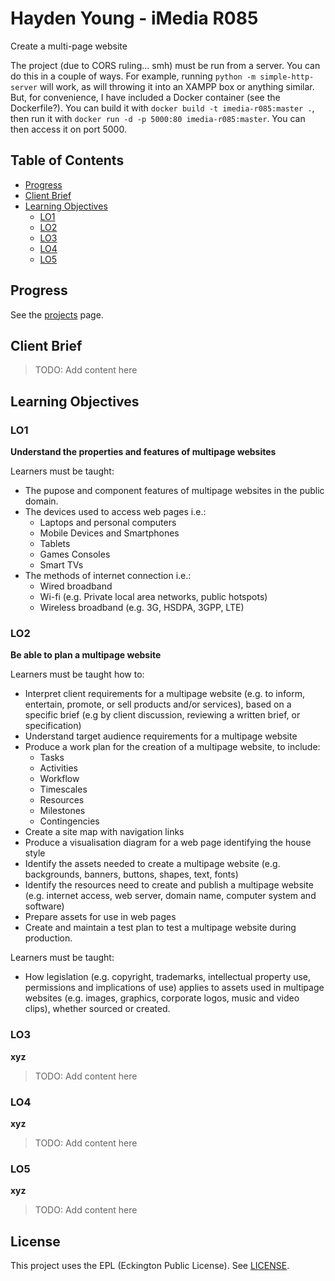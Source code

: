 # Hayden Young - iMedia R085

Create a multi-page website

The project (due to CORS ruling... smh) must be run from a server. You can do this in a couple of ways.
For example, running `python -m simple-http-server` will work, as will throwing it into an XAMPP box
or anything similar. But, for convenience, I have included a Docker container (see the Dockerfile?).
You can build it with `docker build -t imedia-r085:master .`, then run it with
`docker run -d -p 5000:80 imedia-r085:master`. You can then access it on port 5000.

## Table of Contents
- [Progress](#progress)
- [Client Brief](#client-brief)
- [Learning Objectives](#learning-objectives)
  - [LO1](#lo1)
  - [LO2](#lo2)
  - [LO3](#lo3)
  - [LO4](#lo4)
  - [LO5](#lo5)

## Progress

See the [projects](https://github.com/eckington/youngh-imedia-r085/projects/1) page.

## Client Brief

> TODO: Add content here

## Learning Objectives

### LO1
**Understand the properties and features of multipage websites**

Learners must be taught:

- The pupose and component features of multipage websites in the public domain.
- The devices used to access web pages i.e.:
  - Laptops and personal computers
  - Mobile Devices and Smartphones
  - Tablets
  - Games Consoles
  - Smart TVs
- The methods of internet connection i.e.:
  - Wired broadband
  - Wi-fi (e.g. Private local area networks, public hotspots)
  - Wireless broadband (e.g. 3G, HSDPA, 3GPP, LTE)

### LO2
**Be able to plan a multipage website**

Learners must be taught how to:

- Interpret client requirements for a multipage website (e.g. to inform,
  entertain, promote, or sell products and/or services), based on a specific
  brief (e.g by client discussion, reviewing a written brief, or specification)
- Understand target audience requirements for a multipage website
- Produce a work plan for the creation of a multipage website, to include:
  - Tasks
  - Activities
  - Workflow
  - Timescales
  - Resources
  - Milestones
  - Contingencies
- Create a site map with navigation links
- Produce a visualisation diagram for a web page identifying the house style
- Identify the assets needed to create a multipage website (e.g. backgrounds,
  banners, buttons, shapes, text, fonts)
- Identify the resources need to create and publish a multipage website (e.g.
  internet access, web server, domain name, computer system and software)
- Prepare assets for use in web pages
- Create and maintain a test plan to test a multipage website during
  production.

Learners must be taught:

- How legislation (e.g. copyright, trademarks, intellectual property use,
  permissions and implications of use) applies to assets used in multipage
  websites (e.g. images, graphics, corporate logos, music and video clips),
  whether sourced or created.

### LO3
**xyz**

> TODO: Add content here

### LO4
**xyz**

> TODO: Add content here

### LO5
**xyz**

> TODO: Add content here

## License

This project uses the EPL (Eckington Public License). See [LICENSE](https://github.com/eckington/youngh-imedia-r085/blob/master/LICENSE).